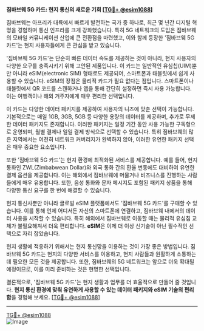 **짐바브웨 5G 카드: 현지 통신의 새로운 기회 [[TG💪+ @esim1088](https://t.me/s/esim1088)]**

짐바브웨는 아프리카 대륙에서 빠르게 발전하는 국가 중 하나로, 최근 몇 년간 디지털 혁명을 경험하며 통신 인프라를 크게 강화했습니다. 특히 5G 네트워크의 도입은 짐바브웨의 모바일 커뮤니케이션 산업에 큰 전환점을 마련했고, 이와 함께 등장한 '짐바브웨 5G 카드'는 현지 사용자들에게 큰 관심을 받고 있습니다.

'짐바브웨 5G 카드'는 단순히 빠른 데이터 속도를 제공하는 것이 아니라, 현지 사용자의 다양한 요구를 충족시키기 위해 고안된 제품입니다. 이 카드는 일반적인 유심칩(UIM)뿐만 아니라 eSIM(electronic SIM) 형태로도 제공되어, 스마트폰과 태블릿에서 쉽게 사용할 수 있습니다. eSIM의 장점은 물리적 카드가 필요 없다는 점입니다. 스마트폰이나 태블릿에서 QR 코드를 스캔하거나 앱을 통해 간단히 설정하면 즉시 사용 가능합니다. 이는 여행객이나 해외 거주자에게 매우 편리한 선택입니다.

이 카드는 다양한 데이터 패키지를 제공하여 사용자의 니즈에 맞춘 선택이 가능합니다. 기본적으로는 매일 1GB, 3GB, 5GB 등 다양한 용량의 데이터를 제공하며, 추가로 무제한 데이터 패키지도 존재합니다. 이러한 패키지는 일정 기간 동안 사용 가능한 구독형으로 운영되며, 월별 결제나 일일 결제 방식으로 선택할 수 있습니다. 특히 짐바브웨의 많은 지역에서는 여전히 네트워크 커버리지가 완벽하지 않아, 이러한 유연한 패키지 선택은 매우 중요한 요소입니다.

또한 '짐바브웨 5G 카드'는 현지 환경에 최적화된 서비스를 제공합니다. 예를 들어, 현지 통화인 ZWL(Zimbabwean Dollar)와 외국 통화 간의 환율 변동에도 대비하여 유연한 결제 옵션을 제공합니다. 이는 해외에서 짐바브웨에 머물거나 비즈니스를 진행하는 사람들에게 매우 유용합니다. 또한, 음성 통화와 문자 메시지도 포함된 패키지 상품을 통해 다양한 통신 요구를 한 번에 해결할 수 있습니다.

현지 통신사뿐만 아니라 글로벌 eSIM 플랫폼에서도 '짐바브웨 5G 카드'를 구매할 수 있습니다. 이를 통해 언제 어디서든 자신의 스마트폰에 연결하고, 짐바브웨 내에서의 데이터 사용을 시작할 수 있습니다. 특히 해외에서 짐바브웨로 이동할 때는 물리적 유심칩 교체가 불필요해져서 더욱 편리합니다. **eSIM**은 이제 더 이상 신기술이 아닌 필수적인 선택으로 자리 잡았습니다.

현지 생활에 적응하기 위해서는 현지 통신망을 이용하는 것이 가장 좋은 방법입니다. 짐바브웨 5G 카드는 현지의 다양한 서비스를 이용하고, 현지 사람들과 원활하게 소통하는 데 필요한 모든 것을 제공합니다. 또한, 짐바브웨의 5G 네트워크는 앞으로 더욱 확대될 예정이므로, 이를 미리 준비하는 것은 현명한 선택입니다.

결론적으로, '짐바브웨 5G 카드'는 현지 생활과 업무를 더 효율적으로 만들어 줄 것입니다. **현지 통신 환경에 맞춰 유연하게 사용할 수 있는 데이터 패키지와 eSIM 기술의 편리함**을 경험해 보세요. [[TG💪+ @esim1088](https://t.me/s/esim1088)]

---

[TG💪+ @esim1088](https://t.me/s/esim1088)  
![Image](https://i.postimg.cc/Y0z9fWf4/image.png)